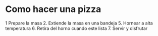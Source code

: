 # Como hacer una pizza
1 Prepare la masa
2. Extiende la masa en una bandeja
5. Hornear a alta temperatura 
6. Retira del horno cuando este lista
7. Servir y disfrutar
